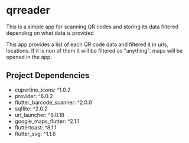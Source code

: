 # qrreader

This is a simple app for scanning QR codes and storing its data filtered depending on what data is provided

This app provides a list of each QR code data and filtered it in urls, locations. If it is non of them it will be filtered as "anything". maps will be opened in the app.

## Project Dependencies

- cupertino_icons: ^1.0.2
- provider: ^6.0.2
- flutter_barcode_scanner: ^2.0.0
- sqflite: ^2.0.2
- url_launcher: ^6.0.18
- google_maps_flutter: ^2.1.1
- fluttertoast: ^8.1.1
- flutter_svg: ^1.1.6
